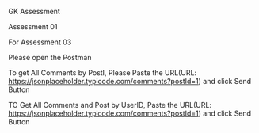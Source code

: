 GK Assessment

Assessment 01


For Assessment 03

Please open the Postman

To get All Comments by PostI, Please Paste the URL(URL: https://jsonplaceholder.typicode.com/comments?postId=1) and click Send Button

TO Get All Comments and Post by UserID, Paste the URL(URL: https://jsonplaceholder.typicode.com/comments?postId=1) and click Send Button



